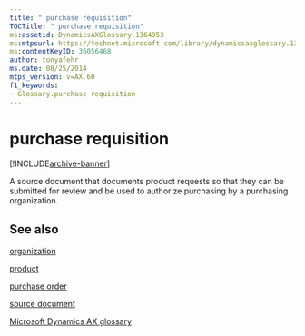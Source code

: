 ```yaml
---
title: " purchase requisition"
TOCTitle: " purchase requisition"
ms:assetid: DynamicsAXGlossary.1364953
ms:mtpsurl: https://technet.microsoft.com/library/dynamicsaxglossary.1364953(v=AX.60)
ms:contentKeyID: 36056468
author: tonyafehr
ms.date: 08/25/2014
mtps_version: v=AX.60
f1_keywords:
- Glossary.purchase requisition
---
```


# purchase requisition


[!INCLUDE[archive-banner](includes/archive-banner.md)]

A source document that documents product requests so that they can be submitted for review and be used to authorize purchasing by a purchasing organization.

## See also

[organization](organization.md)

[product](product.md)

[purchase order](purchase-order.md)

[source document](source-document.md)

[Microsoft Dynamics AX glossary](glossary/microsoft-dynamics-ax-glossary.md)

  


